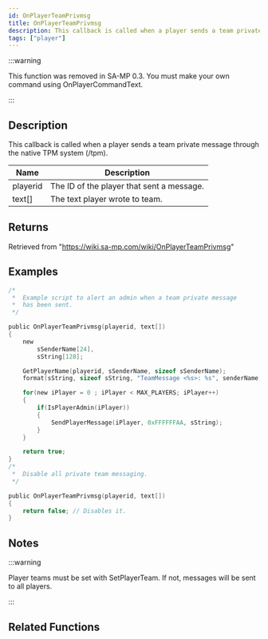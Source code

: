 ```yaml
---
id: OnPlayerTeamPrivmsg
title: OnPlayerTeamPrivmsg
description: This callback is called when a player sends a team private message through the native TPM system (/tpm).
tags: ["player"]
---
```


<TagLinks />

:::warning

This function was removed in SA-MP 0.3. You must make your own command using OnPlayerCommandText.

:::

## Description

This callback is called when a player sends a team private message through the native TPM system (/tpm).

| Name     | Description                               |
| -------- | ----------------------------------------- |
| playerid | The ID of the player that sent a message. |
| text[]   | The text player wrote to team.            |

## Returns

Retrieved from "https://wiki.sa-mp.com/wiki/OnPlayerTeamPrivmsg"

## Examples

```c
/*
 *  Example script to alert an admin when a team private message
 *  has been sent.
 */

public OnPlayerTeamPrivmsg(playerid, text[])
{
    new
        sSenderName[24],
        sString[128];

    GetPlayerName(playerid, sSenderName, sizeof sSenderName);
    format(sString, sizeof sString, "TeamMessage <%s>: %s", senderName, text);

    for(new iPlayer = 0 ; iPlayer < MAX_PLAYERS; iPlayer++)
    {
        if(IsPlayerAdmin(iPlayer))
        {
            SendPlayerMessage(iPlayer, 0xFFFFFFAA, sString);
        }
    }

    return true;
}
/*
 *  Disable all private team messaging.
 */

public OnPlayerTeamPrivmsg(playerid, text[])
{
    return false; // Disables it.
}
```

## Notes

:::warning

Player teams must be set with SetPlayerTeam. If not, messages will be sent to all players.

:::

## Related Functions

